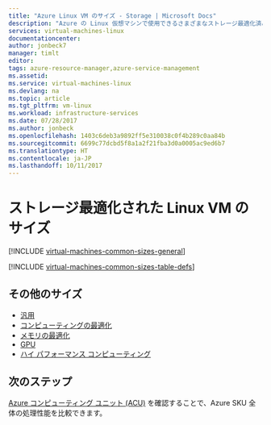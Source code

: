 ```yaml
---
title: "Azure Linux VM のサイズ - Storage | Microsoft Docs"
description: "Azure の Linux 仮想マシンで使用できるさまざまなストレージ最適化済みのサイズを一覧表示します。"
services: virtual-machines-linux
documentationcenter: 
author: jonbeck7
manager: timlt
editor: 
tags: azure-resource-manager,azure-service-management
ms.assetid: 
ms.service: virtual-machines-linux
ms.devlang: na
ms.topic: article
ms.tgt_pltfrm: vm-linux
ms.workload: infrastructure-services
ms.date: 07/28/2017
ms.author: jonbeck
ms.openlocfilehash: 1403c6deb3a9892ff5e310038c0f4b289c0aa84b
ms.sourcegitcommit: 6699c77dcbd5f8a1a2f21fba3d0a0005ac9ed6b7
ms.translationtype: HT
ms.contentlocale: ja-JP
ms.lasthandoff: 10/11/2017
---
```

# <a name="storage-optimized-linux-vm-sizes"></a>ストレージ最適化された Linux VM のサイズ

[!INCLUDE [virtual-machines-common-sizes-general](../../../includes/virtual-machines-common-sizes-storage.md)]


[!INCLUDE [virtual-machines-common-sizes-table-defs](../../../includes/virtual-machines-common-sizes-table-defs.md)]


## <a name="other-sizes"></a>その他のサイズ
- [汎用](../windows/sizes-general.md)
- [コンピューティングの最適化](../windows/sizes-compute.md)
- [メモリの最適化](../windows/sizes-memory.md)
- [GPU](../windows/sizes-gpu.md)
- [ハイ パフォーマンス コンピューティング](../windows/sizes-hpc.md)

## <a name="next-steps"></a>次のステップ
[Azure コンピューティング ユニット (ACU)](../windows/acu.md) を確認することで、Azure SKU 全体の処理性能を比較できます。
